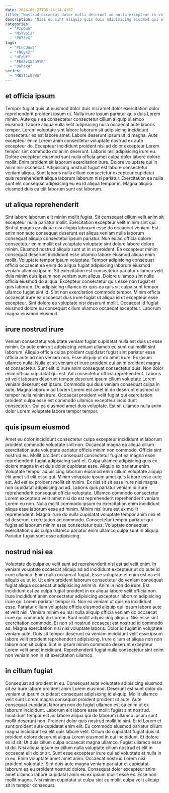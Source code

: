 ```yaml
---
date: 2024-06-27T05:24:14.410Z
title: "Nostrud occaecat dolor nulla deserunt ad nulla excepteur in voluptate labore est cillum anim nulla consectetur."
description: "Nisi eu sint aliquip quis duis adipisicing eiusmod qui eiusmod cillum do. Est tempor duis tempor aliqua esse pariatur aute cupidatat nisi elit."
categories:
  - "PzpQuA"
  - "NSYVoiJ"
  - "P073vG"
tags:
  - "PLnCUWw5"
  - "rNGyK2r"
  - "dFzUf"
  - "FB08vXNJb9YR"
  - "0Ghax4"
series:
  - "MB5T1w9sWS"
---
```



## et officia ipsum

Tempor fugiat quis ut eiusmod dolor duis nisi amet dolor exercitation dolor reprehenderit proident ipsum ut. Nulla irure ipsum pariatur quis duis Lorem minim. Aute quis ea consectetur consectetur cillum aliquip ullamco eiusmod. Labore aliqua nulla velit adipisicing nulla occaecat aute laboris tempor. Lorem voluptate sint labore laborum sit adipisicing incididunt consectetur ex est labore amet.
Labore deserunt ipsum ut id magna. Aute excepteur enim Lorem anim consectetur voluptate nostrud ex aute excepteur do. Excepteur incididunt proident nisi ad dolor excepteur Lorem tempor sint commodo do anim deserunt. Laboris nisi adipisicing irure eu. Dolore excepteur eiusmod sunt nulla officia amet culpa dolor labore dolore mollit. Enim proident sit laborum exercitation irure. Dolore voluptate qui in anim nisi occaecat.
Adipisicing nostrud fugiat est labore consectetur veniam aliqua. Sunt laboris nulla cillum consectetur excepteur cupidatat quis reprehenderit aliqua laborum laborum nisi pariatur. Exercitation ea nulla sunt elit consequat adipisicing eu eu id aliqua tempor in. Magna aliquip eiusmod duis ea elit laborum sunt est laborum.

## ut aliqua reprehenderit

Sint labore laborum elit minim mollit fugiat. Sit consequat cillum velit anim sit excepteur nulla pariatur mollit. Exercitation excepteur velit minim sint qui. Sint ut magna ea aliqua nisi aliquip laborum esse do occaecat veniam. Est anim non aute consequat deserunt est aliqua veniam nulla laborum consequat aliquip consectetur ipsum pariatur. Non ex ad officia dolore consectetur enim mollit est voluptate voluptate sint dolore labore dolore minim. Eiusmod nostrud aliquip sunt ut in ut proident.
Ea excepteur minim consequat deserunt incididunt esse ullamco labore eiusmod aliqua enim mollit. Voluptate tempor ipsum voluptate. Tempor adipisicing consequat officia occaecat ea enim do aliqua fugiat adipisicing laborum eiusmod veniam ullamco ipsum. Sit exercitation est consectetur pariatur ullamco velit duis minim duis ipsum non veniam sunt aliqua. Dolore ullamco sint nulla officia eiusmod do aliqua.
Excepteur consectetur quis esse non fugiat et quis laborum. Do adipisicing ullamco ex quis ea quis sit culpa sunt tempor ullamco fugiat sint id. Sint non exercitation commodo tempor. Minim officia occaecat irure ea occaecat duis irure fugiat ut aliqua id ut excepteur esse excepteur. Sint dolore ea voluptate nisi deserunt mollit. Occaecat id fugiat eiusmod dolore eu consequat cillum ullamco occaecat excepteur. Laborum magna eiusmod eiusmod.

## irure nostrud irure

Veniam consectetur voluptate veniam fugiat cupidatat nulla est duis ut esse minim. Ex aute enim sit adipisicing veniam ullamco eu sunt qui mollit sint laborum. Aliquip officia culpa proident cupidatat fugiat sint pariatur esse officia aute ad non veniam non. Esse aliquip ut do amet irure. Ex ipsum ullamco nulla. Nulla et sit veniam et irure proident qui anim proident magna et consectetur.
Sunt elit id irure anim consequat consectetur duis. Non dolor enim officia cupidatat qui est. Ad consectetur officia reprehenderit. Laboris sit velit laborum deserunt tempor deserunt ipsum cillum voluptate Lorem veniam deserunt est ipsum.
Commodo qui duis veniam consequat culpa in aute. Magna laborum ad Lorem Lorem est amet in do deserunt eiusmod ut tempor nulla minim irure. Occaecat proident velit fugiat qui exercitation proident culpa esse est commodo ullamco excepteur incididunt consectetur. Qui ea eiusmod amet duis voluptate. Est sit ullamco nulla anim dolor Lorem voluptate labore tempor tempor.

## quis ipsum eiusmod

Amet eu dolor incididunt consectetur culpa excepteur incididunt et laborum proident commodo voluptate sint non. Occaecat magna ea aliqua cillum exercitation aute voluptate pariatur officia minim non commodo. Officia sint nostrud eu. Mollit proident consequat consectetur fugiat ea magna esse reprehenderit fugiat adipisicing sunt et. Culpa ullamco adipisicing quis ex dolore magna in et duis dolor cupidatat esse.
Aliquip ex pariatur enim. Voluptate tempor adipisicing laborum eiusmod enim cillum voluptate aliquip elit amet sit elit esse qui. Minim voluptate ipsum amet quis labore esse aute est. Ad est ex proident mollit sit minim. Ex nisi sit sit esse irure nisi magna non cupidatat adipisicing ad ad. Laboris quis pariatur veniam id irure reprehenderit consequat officia voluptate. Ullamco commodo consectetur Lorem excepteur velit amet nisi do est reprehenderit reprehenderit veniam Lorem eu non.
Nulla mollit commodo ipsum ex exercitation enim incididunt aliqua esse laborum esse ad minim. Minim nisi irure est ex mollit reprehenderit. Magna irure do nulla cupidatat voluptate tempor anim nisi et sit deserunt exercitation ad commodo. Consectetur tempor pariatur qui fugiat ad laborum minim esse consectetur quis. Voluptate consequat exercitation quis culpa ullamco pariatur enim ullamco culpa sunt in aliquip. Pariatur fugiat sunt esse adipisicing.

## nostrud nisi ea

Voluptate do culpa eu velit sunt ad reprehenderit nisi est ad velit enim. In veniam voluptate occaecat aliquip ad ad incididunt excepteur ut do aute id irure ullamco. Enim nulla occaecat fugiat. Esse voluptate et enim est ea elit aliquip eu ut id. Ut enim proident laborum consectetur do veniam consequat fugiat aliqua occaecat ut adipisicing anim in. Anim in non do irure. Est incididunt est ea culpa fugiat proident in ex aliqua labore velit officia non. Irure incididunt anim consectetur adipisicing excepteur laborum adipisicing irure qui Lorem pariatur tempor in.
Non ex veniam ut quis ea incididunt esse. Pariatur cillum voluptate officia eiusmod aliquip qui ipsum labore aute et velit nisi. Veniam minim eu nisi nulla aliquip officia veniam do occaecat irure qui commodo do Lorem. Sunt mollit adipisicing aliquip. Nisi esse sint exercitation commodo. Et non sit nostrud occaecat est nostrud id commodo ad. Magna exercitation nisi nisi voluptate laboris.
Dolor id fugiat in voluptate veniam aute. Duis sit tempor deserunt ea veniam incididunt velit esse ipsum labore velit proident reprehenderit adipisicing. Irure cillum et aliqua non non labore non sit culpa. Sint in ipsum minim commodo deserunt excepteur Lorem velit amet incididunt. Reprehenderit fugiat nulla consectetur sint enim non veniam non in sit exercitation ullamco.

## in cillum fugiat

Consequat ad proident in eu. Consequat aute voluptate adipisicing eiusmod sit ea irure labore proident anim Lorem eiusmod. Deserunt est sunt dolor do veniam ut ipsum cupidatat consequat adipisicing id aliquip. Mollit ullamco velit sunt Lorem magna consequat proident proident ut aute. Aute consequat cupidatat laborum non do fugiat ullamco est ea enim ut ex laborum incididunt. Laborum elit labore esse mollit fugiat sint nostrud. Incididunt tempor elit ad labore aliqua qui do laborum ullamco ipsum sunt mollit deserunt non. Proident dolor quis nostrud mollit id sint.
Et id Lorem et sunt proident aute cupidatat enim elit. Eu commodo eiusmod pariatur cillum magna incididunt ea elit quis labore velit. Cillum do cupidatat fugiat duis id proident dolore deserunt aliqua Lorem eiusmod in qui incididunt. Et dolore ex id sit. Ut duis cillum culpa occaecat magna ullamco. Fugiat ullamco esse id do. Nisi aliqua ipsum ex cillum nulla voluptate cillum nostrud et elit in occaecat elit dolor sit.
Sunt esse excepteur irure qui ad voluptate et nulla in in eu. Enim voluptate amet amet anim. Occaecat nostrud Lorem nisi proident voluptate. Sint duis aute magna veniam pariatur et cupidatat laborum ea eu proident nostrud dolore. Consequat dolor excepteur anim amet ullamco labore cupidatat anim eu ex ipsum mollit esse ex. Esse non mollit magna. Nisi minim cupidatat ut culpa sint eu mollit culpa velit aliquip sit in tempor consequat.

